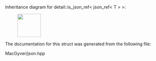 <div id="structdetail_1_1is__json__ref_3_01json__ref_3_01_t_01_4_01_4">

</div>

<span id="structdetail_1_1is__json__ref_3_01json__ref_3_01_t_01_4_01_4"
label="structdetail_1_1is__json__ref_3_01json__ref_3_01_t_01_4_01_4"></span>
Inheritance diagram for detail::is_json_ref$<$ json_ref$<$ T $>$ $>$:

<figure>
<div class="center">
<img src="structdetail_1_1is__json__ref_3_01json__ref_3_01_t_01_4_01_4"
style="height:2cm" />
</div>
</figure>

The documentation for this struct was generated from the following file:

<div class="DoxyCompactItemize">

MacGyver/json.hpp

</div>
